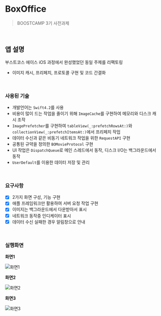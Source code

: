 # BoxOffice

> BOOSTCAMP 3기 사전과제 

&nbsp;
## 앱 설명

부스트코스 에이스 iOS 과정에서 완성했었던 동일 주제를 리팩토링
* 이미지 캐시, 프리페치, 프로토콜 구현 및 코드 간결화

&nbsp;
### 사용된 기술
* 개발언어는 `Swift4.2`를 사용
* 비용이 많이 드는 작업을 줄이기 위해 `ImageCache`를 구현하여 메모리와 디스크 캐시 조작
* `ImagePrefetcher`를 구현하여 `tableView(_:prefetchRowsAt:)`와 `collectionView(_:prefetchItemsAt:)`에서 프리페치 작업
* 데이터 수신과 같은 비동기 네트워크 작업을 위한 `RequestAPI` 구현
* 공통된 규약을 정의한 `BOMovieProtocol` 구현              
* UI 작업은 `DispatchQueue`로 메인 스레드에서 동작, 디스크 I/O는 백그라운드에서 동작
* `UserDefault`를 이용한 데이터 저장 및 관리

&nbsp;
### 요구사항
* [x] 2가지 화면 구성, 기능 구현
* [x] 애플 프레임워크만 활용하여 서버 요청 작업 구현
* [x] 이미지는 백그라운드에서 다운받아서 표시
* [x] 네트워크 동작중 인디케이터 표시
* [x] 데이터 수신 실패한 경우 알림창으로 안내

&nbsp;
### 실행화면

**화면1**

![화면1](https://github.com/0jun0815/BoxOffice/blob/master/Images/1.png)

**화면2**

![화면2](https://github.com/0jun0815/BoxOffice/blob/master/Images/2.png)

**화면3**

![화면3](https://github.com/0jun0815/BoxOffice/blob/master/Images/3.png)

